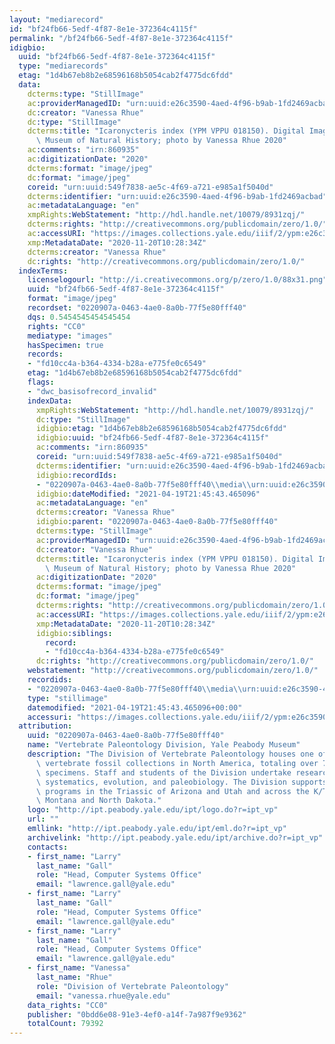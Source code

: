 ```yaml
---
layout: "mediarecord"
id: "bf24fb66-5edf-4f87-8e1e-372364c4115f"
permalink: "/bf24fb66-5edf-4f87-8e1e-372364c4115f"
idigbio:
  uuid: "bf24fb66-5edf-4f87-8e1e-372364c4115f"
  type: "mediarecords"
  etag: "1d4b67eb8b2e68596168b5054cab2f4775dc6fdd"
  data:
    dcterms:type: "StillImage"
    ac:providerManagedID: "urn:uuid:e26c3590-4aed-4f96-b9ab-1fd2469acbad"
    dc:creator: "Vanessa Rhue"
    dc:type: "StillImage"
    dcterms:title: "Icaronycteris index (YPM VPPU 018150). Digital Image: Yale Peabody\
      \ Museum of Natural History; photo by Vanessa Rhue 2020"
    ac:comments: "irn:860935"
    ac:digitizationDate: "2020"
    dcterms:format: "image/jpeg"
    dc:format: "image/jpeg"
    coreid: "urn:uuid:549f7838-ae5c-4f69-a721-e985a1f5040d"
    dcterms:identifier: "urn:uuid:e26c3590-4aed-4f96-b9ab-1fd2469acbad"
    ac:metadataLanguage: "en"
    xmpRights:WebStatement: "http://hdl.handle.net/10079/8931zqj/"
    dcterms:rights: "http://creativecommons.org/publicdomain/zero/1.0/"
    ac:accessURI: "https://images.collections.yale.edu/iiif/2/ypm:e26c3590-4aed-4f96-b9ab-1fd2469acbad/full/!1920,1920/0/default.jpg"
    xmp:MetadataDate: "2020-11-20T10:28:34Z"
    dcterms:creator: "Vanessa Rhue"
    dc:rights: "http://creativecommons.org/publicdomain/zero/1.0/"
  indexTerms:
    licenselogourl: "http://i.creativecommons.org/p/zero/1.0/88x31.png"
    uuid: "bf24fb66-5edf-4f87-8e1e-372364c4115f"
    format: "image/jpeg"
    recordset: "0220907a-0463-4ae0-8a0b-77f5e80fff40"
    dqs: 0.5454545454545454
    rights: "CC0"
    mediatype: "images"
    hasSpecimen: true
    records:
    - "fd10cc4a-b364-4334-b28a-e775fe0c6549"
    etag: "1d4b67eb8b2e68596168b5054cab2f4775dc6fdd"
    flags:
    - "dwc_basisofrecord_invalid"
    indexData:
      xmpRights:WebStatement: "http://hdl.handle.net/10079/8931zqj/"
      dc:type: "StillImage"
      idigbio:etag: "1d4b67eb8b2e68596168b5054cab2f4775dc6fdd"
      idigbio:uuid: "bf24fb66-5edf-4f87-8e1e-372364c4115f"
      ac:comments: "irn:860935"
      coreid: "urn:uuid:549f7838-ae5c-4f69-a721-e985a1f5040d"
      dcterms:identifier: "urn:uuid:e26c3590-4aed-4f96-b9ab-1fd2469acbad"
      idigbio:recordIds:
      - "0220907a-0463-4ae0-8a0b-77f5e80fff40\\media\\urn:uuid:e26c3590-4aed-4f96-b9ab-1fd2469acbad"
      idigbio:dateModified: "2021-04-19T21:45:43.465096"
      ac:metadataLanguage: "en"
      dcterms:creator: "Vanessa Rhue"
      idigbio:parent: "0220907a-0463-4ae0-8a0b-77f5e80fff40"
      dcterms:type: "StillImage"
      ac:providerManagedID: "urn:uuid:e26c3590-4aed-4f96-b9ab-1fd2469acbad"
      dc:creator: "Vanessa Rhue"
      dcterms:title: "Icaronycteris index (YPM VPPU 018150). Digital Image: Yale Peabody\
        \ Museum of Natural History; photo by Vanessa Rhue 2020"
      ac:digitizationDate: "2020"
      dcterms:format: "image/jpeg"
      dc:format: "image/jpeg"
      dcterms:rights: "http://creativecommons.org/publicdomain/zero/1.0/"
      ac:accessURI: "https://images.collections.yale.edu/iiif/2/ypm:e26c3590-4aed-4f96-b9ab-1fd2469acbad/full/!1920,1920/0/default.jpg"
      xmp:MetadataDate: "2020-11-20T10:28:34Z"
      idigbio:siblings:
        record:
        - "fd10cc4a-b364-4334-b28a-e775fe0c6549"
      dc:rights: "http://creativecommons.org/publicdomain/zero/1.0/"
    webstatement: "http://creativecommons.org/publicdomain/zero/1.0/"
    recordids:
    - "0220907a-0463-4ae0-8a0b-77f5e80fff40\\media\\urn:uuid:e26c3590-4aed-4f96-b9ab-1fd2469acbad"
    type: "stillimage"
    datemodified: "2021-04-19T21:45:43.465096+00:00"
    accessuri: "https://images.collections.yale.edu/iiif/2/ypm:e26c3590-4aed-4f96-b9ab-1fd2469acbad/full/!1920,1920/0/default.jpg"
  attribution:
    uuid: "0220907a-0463-4ae0-8a0b-77f5e80fff40"
    name: "Vertebrate Paleontology Division, Yale Peabody Museum"
    description: "The Division of Vertebrate Paleontology houses one of the most important\
      \ vertebrate fossil collections in North America, totaling over 70,000 cataloged\
      \ specimens. Staff and students of the Division undertake research in vertebrate\
      \ systematics, evolution, and paleobiology. The Division supports field collecting\
      \ programs in the Triassic of Arizona and Utah and across the K/T boundary in\
      \ Montana and North Dakota."
    logo: "http://ipt.peabody.yale.edu/ipt/logo.do?r=ipt_vp"
    url: ""
    emllink: "http://ipt.peabody.yale.edu/ipt/eml.do?r=ipt_vp"
    archivelink: "http://ipt.peabody.yale.edu/ipt/archive.do?r=ipt_vp"
    contacts:
    - first_name: "Larry"
      last_name: "Gall"
      role: "Head, Computer Systems Office"
      email: "lawrence.gall@yale.edu"
    - first_name: "Larry"
      last_name: "Gall"
      role: "Head, Computer Systems Office"
      email: "lawrence.gall@yale.edu"
    - first_name: "Larry"
      last_name: "Gall"
      role: "Head, Computer Systems Office"
      email: "lawrence.gall@yale.edu"
    - first_name: "Vanessa"
      last_name: "Rhue"
      role: "Division of Vertebrate Paleontology"
      email: "vanessa.rhue@yale.edu"
    data_rights: "CC0"
    publisher: "0bdd6e08-91e3-4ef0-a14f-7a987f9e9362"
    totalCount: 79392
---
```

